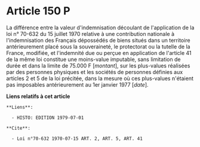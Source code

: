 # Article 150 P

La différence entre la valeur d'indemnisation découlant de l'application de la loi n° 70-632 du 15 juillet 1970 relative à
une contribution nationale à l'indemnisation des Français dépossédés de biens situés dans un territoire antérieurement placé
sous la souveraineté, le protectorat ou la tutelle de la France, modifiée, et l'indemnité due ou perçue en application de
l'article 41 de la même loi constitue une moins-value imputable, sans limitation de durée et dans la limite de 75.000 F
[*montant*], sur les plus-values réalisées par des personnes physiques et les sociétés de personnes définies aux articles 2
et 5 de la loi précitée, dans la mesure où ces plus-values n'étaient pas imposables antérieurement au 1er janvier 1977
[*date*].

**Liens relatifs à cet article**

	**Liens**:

	  - HISTO: EDITION 1979-07-01

	**Cite**:

	  - Loi n°70-632 1970-07-15 ART. 2, ART. 5, ART. 41
